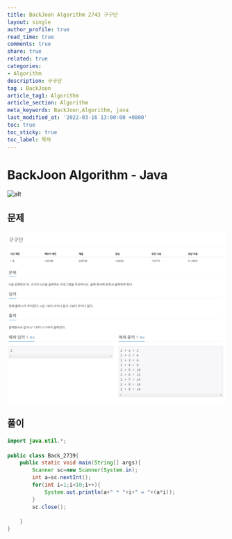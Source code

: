 ```yaml
---
title: BackJoon Algorithm 2743 구구단
layout: single
author_profile: true
read_time: true
comments: true
share: true
related: true
categories:
- Algorithm
description: 구구단
tag : BackJoon
article_tag1: Algorithm
article_section: Algorithm
meta_keywords: BackJoon,Algorithm, java
last_modified_at: '2022-03-16 13:00:00 +0800'
toc: true
toc_sticky: true
toc_label: 목차
---
```


BackJoon Algorithm - Java
====================

![alt](https://d2gd6pc034wcta.cloudfront.net/images/logo@2x.png)

## 문제

![alt](/assets/images/post/Algorithm/2739.png)



## 풀이


```java
import java.util.*;

public class Back_2739{
    public static void main(String[] args){
        Scanner sc=new Scanner(System.in);
        int a=sc.nextInt();
        for(int i=1;i<10;i++){
            System.out.println(a+" * "+i+" = "+(a*i));
        }
        sc.close();
        
    }
}
```


